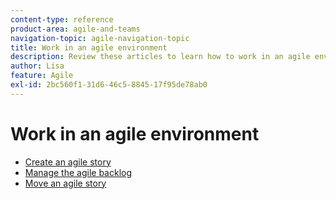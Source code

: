 ```yaml
---
content-type: reference
product-area: agile-and-teams
navigation-topic: agile-navigation-topic
title: Work in an agile environment
description: Review these articles to learn how to work in an agile environment.
author: Lisa
feature: Agile
exl-id: 2bc560f1-31d6-46c5-8845-17f95de78ab0
---
```

# Work in an agile environment

* [Create an agile story](../../agile/work-in-an-agile-environment/create-an-agile-story.md)
* [Manage the agile backlog](../../agile/work-in-an-agile-environment/manage-the-agile-backlog.md)
* [Move an agile story](../../agile/work-in-an-agile-environment/move-an-agile-story.md)
